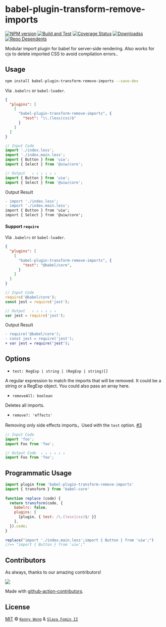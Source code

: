 babel-plugin-transform-remove-imports
===
<!--rehype:style=display: flex; height: 230px; align-items: center; justify-content: center; font-size: 38px;-->

[![NPM version](https://img.shields.io/npm/v/babel-plugin-transform-remove-imports.svg?style=flat)](https://npmjs.org/package/babel-plugin-transform-remove-imports)
[![Build and Test](https://github.com/uiwjs/babel-plugin-transform-remove-imports/workflows/Build%20and%20Test/badge.svg)](https://github.com/uiwjs/babel-plugin-transform-remove-imports/actions)
[![Coverage Status](https://uiwjs.github.io/babel-plugin-transform-remove-imports/badges.svg)](https://uiwjs.github.io/babel-plugin-transform-remove-imports/lcov-report)
[![Downloadss](https://img.shields.io/npm/dm/babel-plugin-transform-remove-imports.svg?style=flat)](https://npmjs.org/package/babel-plugin-transform-remove-imports)
[![Repo Dependents](https://badgen.net/github/dependents-repo/jaywcjlove/babel-plugin-transform-remove-imports)](https://github.com/jaywcjlove/babel-plugin-transform-remove-imports/network/dependents)

Modular import plugin for babel for server-side rendering. Also works for cjs to delete imported CSS to avoid compilation errors..

## Usage

```bash
npm install babel-plugin-transform-remove-imports --save-dev
```

Via `.babelrc` or `babel-loader`.

```json
{
  "plugins": [
    [
      "babel-plugin-transform-remove-imports", {
        "test": "\\.(less|css)$"
      }
    ]
  ]
}
```

```js
// Input Code
import './index.less';
import './index.main.less';
import { Button } from 'uiw';
import { Select } from '@uiw/core';

// Output   ↓ ↓ ↓ ↓ ↓ ↓
import { Button } from 'uiw';
import { Select } from '@uiw/core';
```

Output Result

```diff
- import './index.less';
- import './index.main.less';
import { Button } from 'uiw';
import { Select } from '@uiw/core';
```

#### Support `require`

Via `.babelrc` or `babel-loader`.

```json
{
  "plugins": [
    [
      "babel-plugin-transform-remove-imports", {
        "test": "@babel/core",
      }
    ]
  ]
}
```

```js
// Input Code
require('@babel/core');
const jest = require('jest');

// Output   ↓ ↓ ↓ ↓ ↓ ↓
var jest = require('jest');
```

Output Result

```diff
- require('@babel/core');
- const jest = require('jest');
+ var jest = require('jest');
```

## Options

- `test: RegExp | string | (RegExp | string)[]`
  
A regular expression to match the imports that will be removed.
It could be a string or a RegExp object.
You could also pass an array here.

- `removeAll: boolean`

Deletes all imports.

- `remove?: 'effects'`

Removing only side effects imports，Used with the `test` option. [#3](https://github.com/uiwjs/babel-plugin-transform-remove-imports/issues/3)

```js
// Input Code
import 'foo';
import Foo from 'foo';

// Output Code  ↓ ↓ ↓ ↓ ↓ ↓
import Foo from 'foo';
```

## Programmatic Usage

```js
import plugin from 'babel-plugin-transform-remove-imports'
import { transform } from 'babel-core'
 
function replace (code) {
  return transform(code, {
    babelrc: false,
    plugins: [
      [plugin, { test: /\.(less|css)$/ }]
    ],
  }).code;
}
 
replace("import './index.main.less';import { Button } from 'uiw';")
//=> "import { Button } from 'uiw';"
```

## Contributors

As always, thanks to our amazing contributors!

<a href="https://github.com/uiwjs/babel-plugin-transform-remove-imports/graphs/contributors">
  <img src="https://uiwjs.github.io/babel-plugin-transform-remove-imports/CONTRIBUTORS.svg" />
</a>

Made with [github-action-contributors](https://github.com/jaywcjlove/github-action-contributors).

## License

[MIT](./LICENSE) © [`Kenny Wong`](https://github.com/jaywcjlove) & [`Slava Fomin II`](https://github.com/slavafomin)
